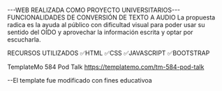 ---WEB REALIZADA COMO PROYECTO UNIVERSITARIOS---
FUNCIONALIDADES DE CONVERSIÓN DE TEXTO A AUDIO
La propuesta radica es la ayuda al público con dificultad visual
para poder usar su sentido del OÍDO y aprovechar la información escrita
y optar por escucharla.

RECURSOS UTILIZADOS
✅HTML
✅CSS
✅JAVASCRIPT
✅BOOTSTRAP

TemplateMo 584 Pod Talk
https://templatemo.com/tm-584-pod-talk

--El template fue modificado con fines educativoa


